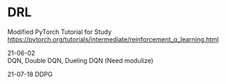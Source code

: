 # DRL

Modified PyTorch Tutorial for Study   
https://pytorch.org/tutorials/intermediate/reinforcement_q_learning.html   

21-06-02   
DQN, Double DQN, Dueling DQN (Need modulize)   
   
21-07-18
DDPG   
